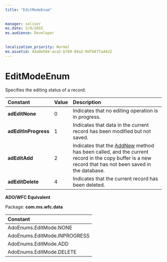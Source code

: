 ```yaml
---
title: "EditModeEnum"
  
  
manager: soliver
ms.date: 3/9/2015
ms.audience: Developer
 
  
localization_priority: Normal
ms.assetid: 4da0e504-aca2-b769-04a2-0df687fa4422
---
```


# EditModeEnum

Specifies the editing status of a record.
  
|**Constant**|**Value**|**Description**|
|:-----|:-----|:-----|
|**adEditNone** <br/> |0  <br/> |Indicates that no editing operation is in progress.  <br/> |
|**adEditInProgress** <br/> |1  <br/> |Indicates that data in the current record has been modified but not saved.  <br/> |
|**adEditAdd** <br/> |2  <br/> |Indicates that the [AddNew](addnew-method-ado.md) method has been called, and the current record in the copy buffer is a new record that has not been saved in the database.  <br/> |
|**adEditDelete** <br/> |4  <br/> |Indicates that the current record has been deleted.  <br/> |
   
 **ADO/WFC Equivalent**
  
Package: **com.ms.wfc.data**
  
|**Constant**|
|:-----|
|AdoEnums.EditMode.NONE  <br/> |
|AdoEnums.EditMode.INPROGRESS  <br/> |
|AdoEnums.EditMode.ADD  <br/> |
|AdoEnums.EditMode.DELETE  <br/> |
   

